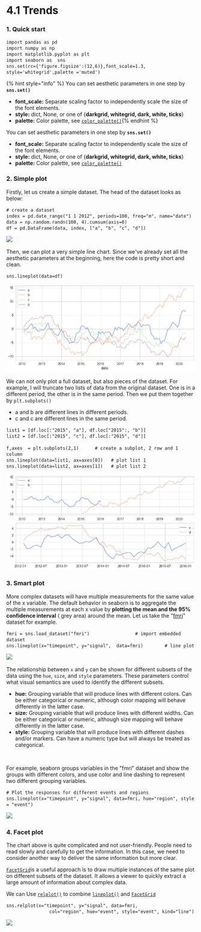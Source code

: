 # 4.1 Trends

### 1. Quick start

```text
import pandas as pd
import numpy as np
import matplotlib.pyplot as plt​
import seaborn as  sns
sns.set(rc={'figure.figsize':(12,6)},font_scale=1.3, style='whitegrid',palette ='muted')
```

{% hint style="info" %}
You can set aesthetic parameters in one step by **`sns.set()`**

* **font\_scale:** Separate scaling factor to independently scale the size of the font elements.
* **style:** dict, None, or one of {**darkgrid, whitegrid, dark, white, ticks**}
* **palette:** Color palette, see [`color_palette()`](https://seaborn.pydata.org/generated/seaborn.color_palette.html#seaborn.color_palette)​
{% endhint %}

You can set aesthetic parameters in one step by **`sns.set()`**

* **font\_scale:** Separate scaling factor to independently scale the size of the font elements.
* **style:** dict, None, or one of {**darkgrid, whitegrid, dark, white, ticks**}
* **palette:** Color palette, see [`color_palette()`](https://seaborn.pydata.org/generated/seaborn.color_palette.html#seaborn.color_palette)​

### 2. Simple plot <a id="simple-plot"></a>

Firstly, let us create a simple dataset. The head of the dataset looks as below:

```text
# create a dataset
index = pd.date_range("1 1 2012", periods=100, freq="m", name="date")
data = np.random.randn(100, 4).cumsum(axis=0)
df = pd.DataFrame(data, index, ["a", "b", "c", "d"])
```

![](https://gblobscdn.gitbook.com/assets%2F-MB-ky7fVqjeXA6EcAbW%2F-MBTcGrhz-qfdEY-5vA_%2F-MBUUil8IwcoGpx7anZy%2Frandom%20dataset.png?alt=media&token=98cd4fcf-2c71-47ea-b368-173991681f36)

Then, we can plot a very simple line chart. Since we've already set all the aesthetic parameters at the beginning, here the code is pretty short and clean.

```text
sns.lineplot(data=df)
```

![](../.gitbook/assets/download%20%287%29.png)

We can not only plot a full dataset, but also pieces of the dataset. For example, I will truncate two lists of data from the original dataset. One is in a different period, the other is in the same period. Then we put them together by `plt.subplots()`‌

* a and b are different lines in different periods.
* c and c are different lines in the same period.

```text
list1 = [df.loc[:"2015", "a"], df.loc["2015":, "b"]]
list2 = [df.loc[:"2015", "c"], df.loc[:"2015", "d"]]

​f,axes  = plt.subplots(2,1)      # create a subplot, 2 row and 1 column  
sns.lineplot(data=list1, ax=axes[0])   # plot list 1  
sns.lineplot(data=list2, ax=axes[1])   # plot list 2
```

![](../.gitbook/assets/lineplot2.png)

###  <a id="smart-plot"></a>

### 3. Smart plot <a id="smart-plot"></a>

More complex datasets will have multiple measurements for the same value of the x variable. The default behavior in seaborn is to aggregate the multiple measurements at each x value by **plotting the mean and the 95% confidence interval** \( grey area\) around the mean. Let us take the "[fmri](https://github.com/mwaskom/seaborn-data/blob/master/fmri.csv)" dataset for example.

```text
fmri = sns.load_dataset("fmri")                 # import embedded dataset 
sns.lineplot(x="timepoint", y="signal",  data=fmri)        # line plot
```

![](https://gblobscdn.gitbook.com/assets%2F-MB-ky7fVqjeXA6EcAbW%2F-MBTcGrhz-qfdEY-5vA_%2F-MBUOyqzmGPjKqHbmgSA%2Fsimplelineplot.png?alt=media&token=2f16cc66-cd31-42e5-8fe9-ccb14286f010)

The relationship between `x` and `y` can be shown for different subsets of the data using the `hue`, `size`, and `style` parameters. These parameters control what visual semantics are used to identify the different subsets.

* **hue:** Grouping variable that will produce lines with different colors. Can be either categorical or numeric, although color mapping will behave differently in the latter case.
* **size:** Grouping variable that will produce lines with different widths. Can be either categorical or numeric, although size mapping will behave differently in the latter case.
* **style:** Grouping variable that will produce lines with different dashes and/or markers. Can have a numeric type but will always be treated as categorical.

‌

For example, seaborn groups variables in the "fmri" dataset and show the groups with different colors, and use color and line dashing to represent two different grouping variables.

```text
# Plot the responses for different events and regions
sns.lineplot(x="timepoint", y="signal", data=fmri, hue="region", style = "event")
```

![](https://gblobscdn.gitbook.com/assets%2F-MB-ky7fVqjeXA6EcAbW%2F-MBTcGrhz-qfdEY-5vA_%2F-MBUPypOLsbtAFRtJq0r%2Fdownload.png?alt=media&token=d5377c14-29e1-462d-af36-f4e0f5c1fe79)

### 4. Facet plot <a id="facet-plot"></a>

The chart above is quite complicated and not user-friendly. People need to read slowly and carefully to get the information. In this case, we need to consider another way to deliver the same information but more clear.‌

​[`FacetGrid`](https://seaborn.pydata.org/generated/seaborn.FacetGrid.html#seaborn.FacetGrid)is a useful approach is to draw multiple instances of the same plot on different subsets of the dataset. It allows a viewer to quickly extract a large amount of information about complex data.‌

We can Use [`relplot()`](https://seaborn.pydata.org/generated/seaborn.relplot.html#seaborn.relplot) to combine [`lineplot()`](https://seaborn.pydata.org/generated/seaborn.lineplot.html#seaborn.lineplot) and [`FacetGrid`](https://seaborn.pydata.org/generated/seaborn.FacetGrid.html#seaborn.FacetGrid)​

```text
sns.relplot(x="timepoint", y="signal", data=fmri,
                col="region", hue="event", style="event", kind="line")
```

![](https://gblobscdn.gitbook.com/assets%2F-MB-ky7fVqjeXA6EcAbW%2F-MBTcGrhz-qfdEY-5vA_%2F-MBUcuq3FYeXAEOEC-UK%2Ffacet%20plot.png?alt=media&token=12f7912b-35f0-4d0b-aeb2-8b7667130919)

